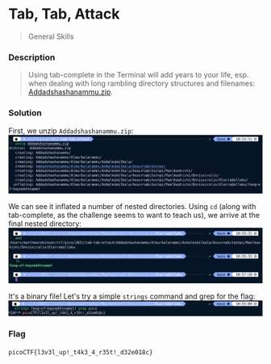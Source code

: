 # Tab, Tab, Attack
> General Skills

### Description
> Using tab-complete in the Terminal will add years to your life, esp. when dealing with long rambling directory structures and filenames: [Addadshashanammu.zip](https://mercury.picoctf.net/static/3afd18a65e42b80526aa87f9766c588b/Addadshashanammu.zip).

### Solution
First, we unzip `Addadshashanammu.zip`:
![Unzip Output](../../images/tab_1.png)

We can see it inflated a number of nested directories. Using `cd` (along with tab-complete, as the challenge seems to want to teach us), we arrive at the final nested directory:
![Last Directory](../../images/tab_2.png)

It's a binary file! Let's try a simple `strings` command and grep for the flag:
![Flag](../../images/tab_3.png)

### Flag
`picoCTF{l3v3l_up!_t4k3_4_r35t!_d32e018c}`
